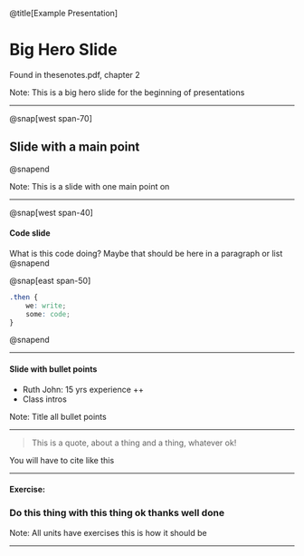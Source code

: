 @title[Example Presentation]

# Big Hero Slide

Found in thesenotes.pdf, chapter 2

Note:
This is a big hero slide for the beginning of presentations

---
@snap[west span-70]
## Slide with a main point
@snapend

Note:
This is a slide with one main point on

---

<!-- snap syntax goes a little like [direction width] ie [north-west span-30]-->

@snap[west span-40]
#### Code slide

What is this code doing? Maybe that should be here in a paragraph or list
@snapend

@snap[east span-50]
```css
.then {
	we: write;
	some: code;
}
```
@snapend

---


#### Slide with bullet points

- Ruth John: 15 yrs experience ++
- Class intros

Note:
Title all bullet points

---

>This is a quote, about a thing and a thing, whatever ok!

You will have to cite like this

---

#### Exercise:

### Do this thing with this thing ok thanks well done

Note:
All units have exercises this is how it should be

---


